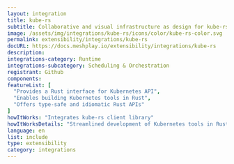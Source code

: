 ```yaml
---
layout: integration
title: kube-rs
subtitle: Collaborative and visual infrastructure as design for kube-rs
image: /assets/img/integrations/kube-rs/icons/color/kube-rs-color.svg
permalink: extensibility/integrations/kube-rs
docURL: https://docs.meshplay.io/extensibility/integrations/kube-rs
description: 
integrations-category: Runtime
integrations-subcategory: Scheduling & Orchestration
registrant: Github
components: 
featureList: [
  "Provides a Rust interface for Kubernetes API",
  "Enables building Kubernetes tools in Rust",
  "Offers type-safe and idiomatic Rust APIs"
]
howItWorks: "Integrates kube-rs client library"
howItWorksDetails: "Streamlined development of Kubernetes tools in Rust"
language: en
list: include
type: extensibility
category: integrations
---
```

